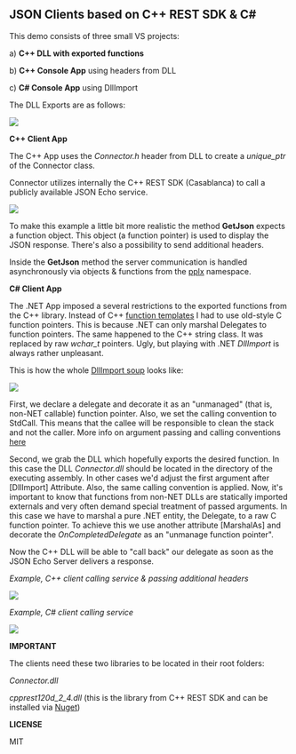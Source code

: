 ## JSON Clients based on C++ REST SDK & C#

This demo consists of three small VS projects:

a) **C++ DLL with exported functions**

b) **C++ Console App** using headers from DLL

c) **C# Console App** using DllImport

The DLL Exports are as follows:

<img src="http://p28.imgup.net/exports617e.png" />

**C++ Client App**

The C++ App uses the *Connector.h* header from DLL to create a *unique_ptr*
of the Connector class. 

Connector utilizes internally the C++ REST SDK (Casablanca) to call a
publicly available JSON Echo service.

<img src="http://p33.imgup.net/call_echo_c916.png"/>

To make this example a little bit more realistic the method **GetJson** 
expects a function object. This object (a function pointer) is used to
display the JSON response. There's also a possibility to send additional
headers.

Inside the **GetJson** method the server communication is handled asynchronously
via objects & functions from the <a href="https://msdn.microsoft.com/de-de/library/jj987780.aspx" target="_blank">pplx</a> namespace.

**C# Client App**

The .NET App imposed a several restrictions to the exported functions from the
C++ library. Instead of C++ <a href="http://en.cppreference.com/w/cpp/utility/functional/function" target="_blank">function templates</a> I had to use old-style C function
pointers. This is because .NET can only marshal Delegates to function pointers. 
The same happened to the C++ string class. It was replaced by 
raw *wchar_t* pointers. Ugly, but playing with .NET *DllImport* is always rather
unpleasant.

This is how the whole <a href="https://msdn.microsoft.com/en-us/library/system.runtime.interopservices.dllimportattribute(v=vs.110).aspx" target="_blank">DllImport soup</a> looks like:

<img src="http://p82.imgup.net/csharp_clic7a7.png" />

First, we declare a delegate and decorate it as an "unmanaged" (that is, non-NET callable) function pointer. Also, we set the
calling convention to StdCall. This means that the callee will be responsible to clean the stack and not the caller. More info
on argument passing and calling conventions <a href="https://msdn.microsoft.com/en-us/library/984x0h58.aspx" target="_blank">here</a>

Second, we grab the DLL which hopefully exports the desired function. In this case the DLL *Connector.dll* should be located in the directory of
the executing assembly. In other cases we'd adjust the first argument after [DllImport] Attribute. Also, the same calling convention is applied.
Now, it's important to know that functions from non-NET DLLs are statically imported externals and very often demand special treatment of passed arguments.
In this case we have to marshal a pure .NET entity, the Delegate, to a raw C function pointer. To achieve this we use another attribute [MarshalAs] and 
decorate the *OnCompletedDelegate* as an "unmanage function pointer".

Now the C++ DLL will be able to "call back" our delegate as soon as the JSON Echo Server delivers a response.

*Example, C++ client calling service & passing additional headers*

<img src="http://w74.imgup.net/c_client6739.png" />

*Example, C# client calling service*

<img src="http://p68.imgup.net/csharp_clie7d9.png" />

**IMPORTANT**

The clients need these two libraries to be located in their root folders:

*Connector.dll*

*cpprest120d_2_4.dll* (this is the library from C++ REST SDK and can be installed via <a href="https://www.nuget.org/packages/cpprestsdk/" target="_blank">Nuget</a>)

**LICENSE**

MIT


